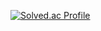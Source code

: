 [![Solved.ac Profile](http://mazassumnida.wtf/api/v2/generate_badge?boj=koqj123)](https://solved.ac/koqj123)
